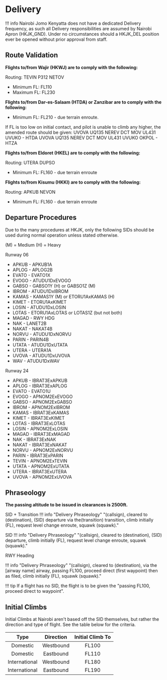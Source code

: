 # Delivery

!!! info
    Nairobi Jomo Kenyatta does not have a dedicated Delivery frequency, as such all Delivery responsibilities are assumed by Nairobi Apron (HKJK_GND). Under no circumstances should a HKJK_DEL position ever be opened without prior approval from staff.

## Route Validation


**Flights to/from Wajir (HKWJ) are to comply with the following:**

Routing:
TEVIN P312 NETOV

  * Minimum FL: FL110
  * Maximum FL: FL230

**Flights to/from Dar-es-Salaam (HTDA) or Zanzibar are to comply with the following:**

  * Minimum FL: FL210 - due terrain enroute.

If FL is too low on initial contact, and pilot is unable to climb any higher, the amended route should be given:
UVOVA UQ135 NEREV DCT MOV UL431 UVUKO - HTDA
UVOVA UQ135 NEREV DCT MOV UL431 UVUKO OKPOL - HTZA

**Flights to/from Eldoret (HKEL) are to comply with the following:**

Routing: UTERA DUPSO

  * Minimum FL: FL160 - due terrain enroute

**Flights to/from Kisumu (HKKI) are to comply with the following:**

Routing: APKUB NEVON

  * Minimum FL: FL160 - due terrain enroute

## Departure Procedures

Due to the many procedures at HKJK, only the following SIDs should be used during normal operation unless stated otherwise.

(M) = Medium
(H) = Heavy

Runway 06
  * APKUB - APKUB1A
  * APLOG - APLOG2B
  * EVATO - EVATO1X
  * EVOGO - ATUDU1DxEVOGO
  * GABSO - GABSO1Y (H) or GABSO1Z (M)
  * IBROM - ATUDU1DxIBROM
  * KAMAS - KAMAS1Y (M) or ETORU1AxKAMAS (H)
  * KIMET - ETORU1AxKIMET
  * LOSIN - ATUDU1DxLOSIN
  * LOTAS - ETORU1AxLOTAS or LOTAS1Z (but not both)
  * MAGAD - RWY HDG
  * NAK - LANET2B
  * NAKAT - NAKAT4B
  * NORVU - ATUDU1DxNORVU
  * PARIN - PARIN4B
  * UTATA - ATUDU1DxUTATA
  * UTERA - UTERA1A
  * UVOVA - ATUDU1DxUVOVA
  * WAV - ATUDU1DxWAV

Runway 24
  * APKUB - IBRAT3ExAPKUB
  * APLOG - IBRAT3ExAPLOG
  * EVATO - EVATO1U
  * EVOGO - APNOM2ExEVOGO
  * GABSO - APNOM2ExGABSO
  * IBROM - APNOM2ExIBROM
  * KAMAS - IBRAT3ExKAMAS
  * KIMET - IBRAT3ExKIMET
  * LOTAS - IBRAT3ExLOTAS
  * LOSIN - APNOM2ExLOSIN
  * MAGAD - IBRAT3ExMAGAD
  * NAK - IBRAT3ExNAK
  * NAKAT - IBRAT3ExNAKAT
  * NORVU - APNOM2ExNORVU
  * PARIN - IBRAT3ExPARIN
  * TEVIN - APNOM2ExTEVIN
  * UTATA - APNOM2ExUTATA
  * UTERA - IBRAT3ExUTERA
  * UVOVA - APNOM2ExUVOVA

## Phraseology

**The passing altitude to be issued in clearances is 2500ft.**

SID + Transition
!!! info "Delivery Phraseology"
    "(callsign), cleared to (destination), (SID) departure via the(transition) transition, climb initially (FL), request level change enroute, squawk (squawk)."

SID
!!! info "Delivery Phraseology"
    "(callsign), cleared to (destination), (SID) departure, climb initially (FL), request level change enroute, squawk (squawk)."

RWY Heading

!!! info "Delivery Phraseology"
    "(callsign), cleared to (destination), via the [airway name] airway, passing FL100, proceed direct (first waypoint) then as filed, climb initially (FL), squawk (squawk)."

!!! tip
    If a flight has no SID, the flight is to be given the "passing FL100, proceed direct to waypoint".


## Initial Climbs
Initial Climbs at Nairobi aren't based off the SID themselves, but rather the direction and type of flight. See the table below for the criteria.


| Type | Direction | Initial Climb To |
| :---------: | :---------: | :---------: |
| Domestic | Westbound | FL100 |
| Domestic | Eastbound | FL110 |
| International | Westbound | FL180 |
| International | Eastbound | FL190 |
